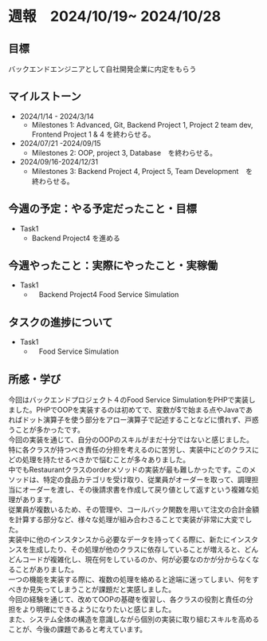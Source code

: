 # 週報　2024/10/19~ 2024/10/28
## 目標   
バックエンドエンジニアとして自社開発企業に内定をもらう

## マイルストーン
- 2024/1/14 - 2024/3/14
  - Milestones 1: Advanced, Git, Backend Project 1, Project 2 team dev, Frontend Project 1 & 4 を終わらせる。
- 2024/07/21 -2024/09/15
  - Milestones 2: OOP, project 3, Database　を終わらせる。
- 2024/09/16-2024/12/31
  - Milestones 3: Backend Project 4, Project 5, Team Development　を終わらせる。
   
## 今週の予定：やる予定だったこと・目標
  - Task1
    - Backend Project4 を進める
    
## 今週やったこと：実際にやったこと・実稼働
- Task1
  - 　Backend Project4 Food Service Simulation
## タスクの進捗について
- Task1
  - 　Food Service Simulation
    
## 所感・学び　　
今回はバックエンドプロジェクト４のFood Service SimulationをPHPで実装しました。PHPでOOPを実装するのは初めてで、変数が$で始まる点やJavaであればドット演算子を使う部分をアロー演算子で記述することなどに慣れず、戸惑うことが多かったです。  
今回の実装を通じて、自分のOOPのスキルがまだ十分ではないと感じました。特に各クラスが持つべき責任の分担を考えるのに苦労し、実装中にどのクラスにどの処理を持たせるべきかで悩むことが多々ありました。  
中でもRestaurantクラスのorderメソッドの実装が最も難しかったです。このメソッドは、特定の食品カテゴリを受け取り、従業員がオーダーを取って、調理担当にオーダーを渡し、その後請求書を作成して戻り値として返すという複雑な処理があります。  
従業員が複数いるため、その管理や、コールバック関数を用いて注文の合計金額を計算する部分など、様々な処理が組み合わさることで実装が非常に大変でした。  
実装中に他のインスタンスから必要なデータを持ってくる際に、新たにインスタンスを生成したり、その処理が他のクラスに依存していることが増えると、どんどんコードが複雑化し、現在何をしているのか、何が必要なのかが分からなくなることがありました。  
一つの機能を実装する際に、複数の処理を絡めると途端に迷ってしまい、何をすべきか見失ってしまうことが課題だと実感しました。  
今回の経験を通じて、改めてOOPの基礎を復習し、各クラスの役割と責任の分担をより明確にできるようになりたいと感じました。  
また、システム全体の構造を意識しながら個別の実装に取り組むスキルを高めることが、今後の課題であると考えています。
